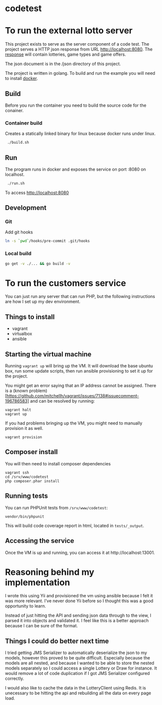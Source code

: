# codetest

# To run the external lotto server

This project exists to serve as the server component of a code test. The project serves a HTTP json response from URL [http://localhost:8080](http://localhost:8080). The [response](json/response.json) will contain lotteries, game types and game offers.

The json document is in the /json directory of this project.

The project is written in golang. To build and run the example you will need to install [docker](https://docs.docker.com/engine/installation/).

## Build
Before you run the container you need to build the source code for the conainer.

### Container build

Creates a statically linked binary for linux because docker runs under linux.

```bash
 ./build.sh
```

## Run
The program runs in docker and exposes the service on port :8080 on localhost.

```bash
 ./run.sh
```

To access [http://localhost:8080](http://localhost:8080)

## Development

### Git 
Add git hooks
```bash
ln -s `pwd`/hooks/pre-commit .git/hooks
```

### Local build

```bash
go get -v ./... && go build -v
```

# To run the customers service

You can just run any server that can run PHP, but the following instructions are how I set up my dev environment.

## Things to install
* vagrant
* virtualbox
* ansible

## Starting the virtual machine
Running `vagrant up` will bring up the VM. It will download the base ubuntu box, run some update scripts,
then run ansible provisioning to set it up for the project.

You might get an error saying that an IP address cannot be assigned. There is a 
(known problem)[https://github.com/mitchellh/vagrant/issues/7138#issuecomment-196786583] and can be resolved
by running:

```
vagrant halt
vagrant up
```

If you had problems bringing up the VM, you might need to manually provision it as well. 

```
vagrant provision
```

## Composer install
You will then need to install composer dependencies

```
vagrant ssh
cd /srv/www/codetest
php composer.phar install
```

## Running tests
You can run PHPUnit tests from `/srv/www/codetest`:

```
vendor/bin/phpunit
```

This will build code coverage report in html, located in `tests/_output`.


## Accessing the service

Once the VM is up and running, you can access it at http://localhost:13001.


# Reasoning behind my implementation

I wrote this using Yii and provisioned the vm using ansible because I felt it was more relevant.
I've never done Yii before so I thought this was a good opportunity to learn.

Instead of just hitting the API and sending json data through to the view, I parsed it into objects
and validated it. I feel like this is a better approach because I can be sure of the format.

## Things I could do better next time

I tried getting JMS Serializer to automatically deserialize the json to my models, however this
proved to be quite difficult. Especially because the models are all nested, and because I wanted
to be able to store the nested models separately so I could access a single Lottery or Draw for instance.
It would remove a lot of code duplication if I got JMS Serializer configured correctly.

I would also like to cache the data in the LotteryClient using Redis. It is unecessary to be
hitting the api and rebuilding all the data on every page load.
